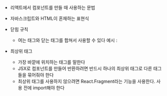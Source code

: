 - 리액트에서 컴포넌트를 만들 때 사용하는 문법
- 자바스크립트와 HTML이 혼재하는 표현식

- 닫힘 규칙
	- 여는 태그와 닫는 태그를 합쳐서 사용할 수 있다
		예시 : <div />
- 최상위 태그
	- 가장 바깥에 위치하는 태그를 말한다
	- JSX로 컴포넌트를 만들어 반환하려면 반드시 하나의 최상위 태그로 다른 태그들을 묶어줘야 한다
	- 최상위 태그를 사용하지 않으려면 React.Fragment라는 기능을 사용한다. 사용 전에 import해야 한다


